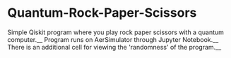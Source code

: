 # Quantum-Rock-Paper-Scissors
Simple Qiskit program where you play rock paper scissors with a quantum computer.__
Program runs on AerSimulator through Jupyter Notebook.__ 
There is an additional cell for viewing the 'randomness' of the program.__ 

